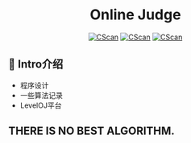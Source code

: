 # <h1 align="center" >Online Judge</h1>
<p align="center">
    <a href="https://github.com/Cuerz/CScan"><img alt="CScan" src="https://img.shields.io/github/stars/Cuerz/School-Project?style=plastic"></a>
    <a href="https://github.com/Cuerz/CScan"><img alt="CScan" src="https://img.shields.io/badge/C++-blue"></a>
    <a href="https://github.com/Cuerz/CScan"><img alt="CScan" src="https://img.shields.io/badge/CScan-success"></a>
</p>

## 🎸 Intro介绍
- 程序设计
- 一些算法记录
- LevelOJ平台



## THERE IS NO BEST ALGORITHM.
